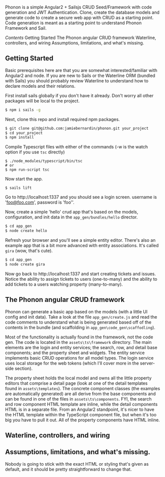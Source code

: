 

Phonon is a simple Angular2 + Sailsjs CRUD Seed/Framework with code generation and JWT Authentication.  Clone, create the database models and generate code to create a secure web app with CRUD as a starting point.  Code generation is meant as a starting point to understand Phonon Framework and Sail. 

_Contents_
Getting Started
The Phonon angular CRUD framework
Waterline, controllers, and wiring
Assumptions, limitations, and what's missing.


## Getting Started

Basic prerequisites here are that you are somewhat interested/familiar with Angular2 and node. If you are new to Sails or the Waterline ORM (bundled with Sails) you should probably review Waterline to understand how to declare models and their relations. 

First install sails globally if you don't have it already.  Don't worry all other packages will be local to the project.
  

```sh
$ npm i sails -g

```

Next, clone this repo and install required npm packages.

```sh
$ git clone git@github.com:jamiebernardin/phonon.git your_project
$ cd your_project
$ npm install
```

Compile Typescript files with either of the commands (-w is the watch option if you use `tsc` directly) 

``` 
$ ./node_modules/typescript/bin/tsc 
# or
$ npm run-script tsc
```

Now start the app.

```
$ sails lift
```

Go to http://localhost:1337 and you should see a login screen.  username is 'foo@foo.com', password is 'foo''.

Now, create a simple 'hello' crud app that's based on the models, configuration, and init data in the `app_gen/bundles/hello` director. 

```sh
$ cd app_gen
$ node create hello
```

Refresh your browser and you'll see a simple entity editor.  There's also an example app that is a bit more advanced with entity associations.  It's called `gira` (wow, that's cute). 
  
```sh
$ cd app_gen
$ node create gira
```

Now go back to http://localhost:1337 and start creating tickets and issues. Notice the ability to assign tickets to users (one-to-many) and the ability to add tickets to a users watching property  (many-to-many).  

## The Phonon angular CRUD framework

Phonon can generate a basic app based on the models (with a little UI config and init data).  Take a look at the file `app_gen/create.js` and read the code comments to understand what is being generated based off of the contents in the bundle (and scaffolding in `app_gen\code_gen\scaffodling`).  

Most of the functionality is actually found in the framework, not the code gen.  The code is located in the `assets\ts\framework` directory.  The main elements are the login and entity services; the search, row, and detail base components; and the property sheet and widgets. The entity service implements basic CRUD operations for all model types.  The login service uses local storage for the web tokens (which I'll cover more in the server-side section).

The property sheet holds the local model and owns all the little property editors that comprise a detail page (look at one of the detail templates found in `assets\templates`).  The concrete component classes (the examples are automatically generated) are all derive from the base components and can be found in one of the files in `assets\ts\components`.  FYI, the search and row component HTML template are inline, while the detail components HTML is in a separate file.  From an Angular2 standpoint, it's nicer to have the HTML template within the TypeScript component file, but when it's too big you have to pull it out.  All of the property components have HTML inline.  

## Waterline, controllers, and wiring



## Assumptions, limitations, and what's missing.

Nobody is going to stick with the exact HTML or styling that's given as default, and it should be pretty straightforward to change that.  
